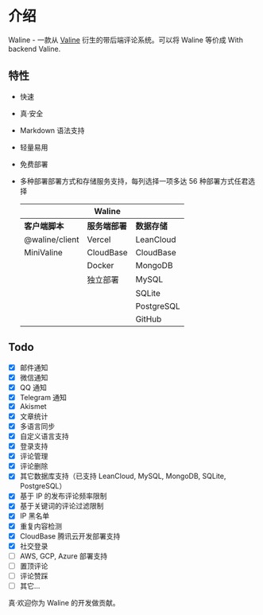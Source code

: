 # 介绍

Waline - 一款从 [Valine](https://valine.js.org) 衍生的带后端评论系统。可以将 Waline 等价成 With backend Valine.

<!-- more -->

## 特性

- 快速
- 真·安全
- Markdown 语法支持
- 轻量易用
- 免费部署
- 多种部署部署方式和存储服务支持，每列选择一项多达 56 种部署方式任君选择

  |                | Waline         |              |
  | -------------- | -------------- | ------------ |
  | **客户端脚本** | **服务端部署** | **数据存储** |
  | @waline/client | Vercel         | LeanCloud    |
  | MiniValine     | CloudBase      | CloudBase    |
  |                | Docker         | MongoDB      |
  |                | 独立部署       | MySQL        |
  |                |                | SQLite       |
  |                |                | PostgreSQL   |
  |                |                | GitHub       |

## Todo

- [x] 邮件通知
- [x] 微信通知
- [x] QQ 通知
- [x] Telegram 通知
- [x] Akismet
- [x] 文章统计
- [x] 多语言同步
- [x] 自定义语言支持
- [x] 登录支持
- [x] 评论管理
- [x] 评论删除
- [x] 其它数据库支持（已支持 LeanCloud, MySQL, MongoDB, SQLite, PostgreSQL）
- [x] 基于 IP 的发布评论频率限制
- [x] 基于关键词的评论过滤限制
- [x] IP 黑名单
- [x] 重复内容检测
- [x] CloudBase 腾讯云开发部署支持
- [x] 社交登录
- [ ] AWS, GCP, Azure 部署支持
- [ ] 置顶评论
- [ ] 评论赞踩
- [ ] 其它...

真·欢迎你为 Waline 的开发做贡献。
